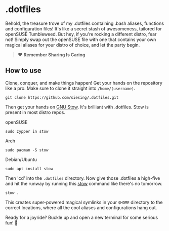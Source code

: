 # .dotfiles

Behold, the treasure trove of my .dotfiles containing .bash aliases, functions and configuration files! It's like a secret stash of awesomeness, tailored for openSUSE Tumbleweed. But hey, if you're rocking a different distro, fear not! Simply swap out the openSUSE file with one that contains your own magical aliases for your distro of choice, and let the party begin.

> :heart: **Remember Sharing Is Caring**

## How to use

Clone, conquer, and make things happen! Get your hands on the repository like a pro. Make sure to clone it straight into `/home/⟨username⟩`.

```console
git clone https://github.com/siesing/.dotfiles.git
```

Then get your hands on [GNU Stow](https://www.gnu.org/software/stow/). It's brilliant with .dotfiles. Stow is present in most distro repos.

openSUSE

```console
sudo zypper in stow
```

Arch

```console
sudo pacman -S stow
```

Debian/Ubuntu

```console
sudo apt install stow
```

Then 'cd' into the `.dotfiles` directory. Now give those .dotfiles a high-five and hit the runway by running this [stow](https://www.gnu.org/software/stow/) command like there's no tomorrow.

```console
stow .
```

This creates super-powered magical symlinks in your `$HOME` directory to the correct locations, where all the cool aliases and configurations hang out.

Ready for a joyride? Buckle up and open a new terminal for some serious fun! :tada:
